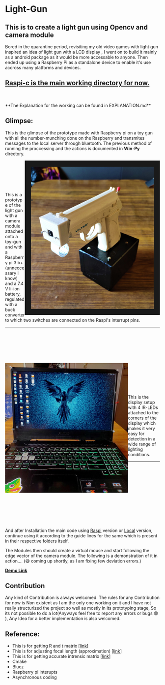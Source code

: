 # Light-Gun

## This is to create a light gun using Opencv and camera module
Bored in the quarantine period, revisiting my old video games with light gun inspired an idea of light gun with a LCD display , I went on to build it mainly as a android package as it would be more accessable to anyone. Then ended up using a Raspberry Pi as a standalone device to enable it's use accross many platforms and devices.<br/>
<p align="center"><h2><a href="/Raspi-c"> Raspi-c is the main working directory for now.</a></h2></p><br/><br/>
**The Explanation for the working can be found in EXPLANATION.md**

## Glimpse:
This is the glimpse of the prototype made with Raspberry pi on a toy gun with all the number-munching done on the Raspberry and transmites messages to the local server through bluetooth. The previous method of running the proccessing and the actions is documented in **Win-Py** directory.<br/>

<img src="https://raw.githubusercontent.com/hex-plex/Light-Gun/master/images/Complete_setup.jpg" width="400" align="right" border="20"></img>
<br/><br/><br/><br/><br/><br/>This is a prototype of the light gun with a camera module attached onto a toy-gun and with a Raspberry pi 3 b+ (unneccessary I know) and a 7.4 V li-ion battery, regulated with a buck converter to which two switches are connected on the Raspi's interrupt pins.<hr/>

<br/><br/><br/><br/><br/><br/>
<img src="https://raw.githubusercontent.com/hex-plex/Light-Gun/master/images/display_setup.jpg" width="400" align="left"></img>
<br/><br/><br/><br/><br/><br/>
This is the display setup with 4 IR-LEDs attached to the corners of the display which makes it very easy for detection in a wide range of lighting conditions.<hr/><br/><br/><br/><br/><br/>
<br/><br/><br/><br/><br/><br/>

And after Installation the main code using [Raspi](https://github.com/hex-plex/Light-Gun/tree/master/Raspi-c) version or [Local](https://github.com/hex-plex/Light-Gun/tree/master/Win-py) version, continue using it according to the guide lines for the same which is present in their respective folders itself.

The Modules then should create a virtual mouse and start following the edge vector of the camera module.
The following is a demonstration of it in action.... (:sweat_smile: coming up shortly, as I am fixing few deviation errors.)

[**Demo Link**](https://drive.google.com/file/d/1hIYBv8l2JCylOfQS9Cc5D5Hp50Ui55D-/view?usp=sharing)

## Contribution
Any kind of Contribution is always welcomed. The rules for any Contribution for now is Non existent as I am the only one working on it and I have not really structurized the project so well as mostly in its prototyping stage, So its not possible to do a lot(Anyways feel free to report any errors or bugs :smile: ), Any Idea for a better implementation is also welcomed.

## Reference:
- This is for getting R and t matrix  [[link]](https://www.learnopencv.com/head-pose-estimation-using-opencv-and-dlib/)
- This is for adjusting focal length (approximation) [[link]](https://www.learnopencv.com/approximate-focal-length-for-webcams-and-cell-phone-cameras/)
- This is for getting accurate intrensic matrix [[link]](https://www.learnopencv.com/camera-calibration-using-opencv/)
- Cmake
- Bluez
- Raspberry pi interupts
- Asynchronous coding
